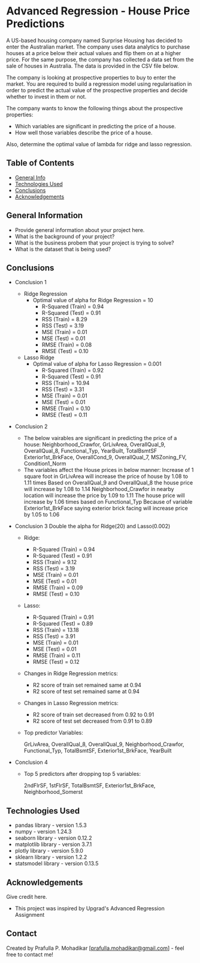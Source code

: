 # Advanced Regression - House Price Predictions
A US-based housing company named Surprise Housing has decided to enter the Australian market. The company uses data analytics to purchase houses at a price below their actual values and flip them on at a higher price. For the same purpose, the company has collected a data set from the sale of houses in Australia. The data is provided in the CSV file below.

The company is looking at prospective properties to buy to enter the market. You are required to build a regression model using regularisation in order to predict the actual value of the prospective properties and decide whether to invest in them or not.

The company wants to know the following things about the prospective properties:
- Which variables are significant in predicting the price of a house.
- How well those variables describe the price of a house.

Also, determine the optimal value of lambda for ridge and lasso regression.

## Table of Contents
* [General Info](#general-information)
* [Technologies Used](#technologies-used)
* [Conclusions](#conclusions)
* [Acknowledgements](#acknowledgements)

<!-- You can include any other section that is pertinent to your problem -->

## General Information
- Provide general information about your project here.
- What is the background of your project?
- What is the business probem that your project is trying to solve?
- What is the dataset that is being used?

<!-- You don't have to answer all the questions - just the ones relevant to your project. -->

## Conclusions
- Conclusion 1
    - Ridge Regression
        - Optimal value of alpha for Ridge Regression = 10
            - R-Squared (Train) = 0.94
            - R-Squared (Test) = 0.91
            - RSS (Train) = 8.29
            - RSS (Test) = 3.19
            - MSE (Train) = 0.01
            - MSE (Test) = 0.01
            - RMSE (Train) = 0.08
            - RMSE (Test) = 0.10
    - Lasso Ridge
        - Optimal value of alpha for Lasso Regression = 0.001
            - R-Squared (Train) = 0.92
            - R-Squared (Test) = 0.91
            - RSS (Train) = 10.94
            - RSS (Test) = 3.31
            - MSE (Train) = 0.01
            - MSE (Test) = 0.01
            - RMSE (Train) = 0.10
            - RMSE (Test) = 0.11

- Conclusion 2
    - The below vairables are significant in predicting the price of a house:
        Neighborhood_Crawfor, GrLivArea, OverallQual_9, OverallQual_8, Functional_Typ, YearBuilt, TotalBsmtSF Exterior1st_BrkFace, OverallCond_9, OverallQual_7, MSZoning_FV, Condition1_Norm
    - The variables affect the House prices in below manner:
        Increase of 1 square foot in GrLivArea will increase the price of house by 1.08 to 1.11 times
        Based on OverallQual_9 and OverallQual_8 the house price will increase by 1.08 to 1.14
        Neighborhood_Crawfor in nearby location will increase the price by 1.09 to 1.11
        The house price will increase by 1.06 times based on Functional_Typ
        Because of variable Exterior1st_BrkFace saying exterior brick facing will increase price by 1.05 to 1.06

- Conclusion 3
    Double the alpha for Ridge(20) and Lasso(0.002)
    - Ridge:
        - R-Squared (Train) = 0.94
        - R-Squared (Test) = 0.91
        - RSS (Train) = 9.12
        - RSS (Test) = 3.19
        - MSE (Train) = 0.01
        - MSE (Test) = 0.01
        - RMSE (Train) = 0.09
        - RMSE (Test) = 0.10
    - Lasso:
        - R-Squared (Train) = 0.91
        - R-Squared (Test) = 0.89
        - RSS (Train) = 13.18
        - RSS (Test) = 3.91
        - MSE (Train) = 0.01
        - MSE (Test) = 0.01
        - RMSE (Train) = 0.11
        - RMSE (Test) = 0.12

    - Changes in Ridge Regression metrics:
        - R2 score of train set remained same at 0.94
        - R2 score of test set remained same at 0.94
    - Changes in Lasso Regression metrics:
        - R2 score of train set decreased from 0.92 to 0.91
        - R2 score of test set decreased from 0.91 to 0.89
    
    - Top predictor Variables:

        GrLivArea, OverallQual_8, OverallQual_9, Neighborhood_Crawfor, Functional_Typ, TotalBsmtSF, Exterior1st_BrkFace, YearBuilt

- Conclusion 4
    - Top 5 predictors after dropping top 5 variables:
    
        2ndFlrSF, 1stFlrSF, TotalBsmtSF, Exterior1st_BrkFace, Neighborhood_Somerst

<!-- You don't have to answer all the questions - just the ones relevant to your project. -->


## Technologies Used
- pandas library - version 1.5.3
- numpy - version 1.24.3
- seaborn library - version 0.12.2
- matplotlib library - version 3.7.1
- plotly library - version 5.9.0
- sklearn library - version 1.2.2
- statsmodel library - version 0.13.5

<!-- As the libraries versions keep on changing, it is recommended to mention the version of library used in this project -->

## Acknowledgements
Give credit here.
- This project was inspired by Upgrad's Advanced Regression Assignment


## Contact
Created by Prafulla P. Mohadikar [prafulla.mohadikar@gmail.com] - feel free to contact me!


<!-- Optional -->
<!-- ## License -->
<!-- This project is open source and available under the [... License](). -->

<!-- You don't have to include all sections - just the one's relevant to your project -->